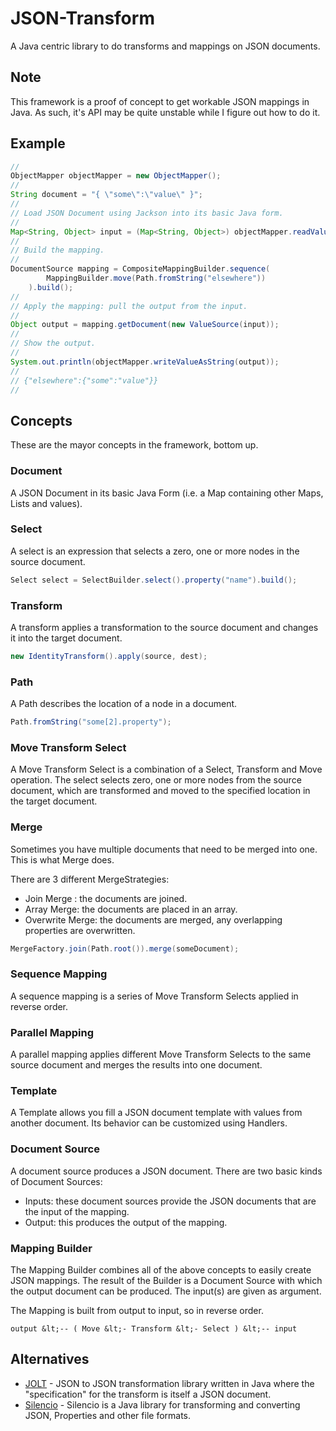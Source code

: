 # JSON-Transform

A Java centric library to do transforms and mappings on JSON documents. 

## Note

This framework is a proof of concept to get workable JSON mappings in Java. As such, it's API may be quite unstable while I figure out how to do it.

## Example

```java
//
ObjectMapper objectMapper = new ObjectMapper();
//
String document = "{ \"some\":\"value\" }";
//
// Load JSON Document using Jackson into its basic Java form.
//
Map<String, Object> input = (Map<String, Object>) objectMapper.readValue(document, Map.class);
//
// Build the mapping.
//
DocumentSource mapping = CompositeMappingBuilder.sequence(
        MappingBuilder.move(Path.fromString("elsewhere"))
    ).build();
//
// Apply the mapping: pull the output from the input.
//
Object output = mapping.getDocument(new ValueSource(input));
//
// Show the output.
//
System.out.println(objectMapper.writeValueAsString(output));
//
// {"elsewhere":{"some":"value"}}
//
```

## Concepts

These are the mayor concepts in the framework, bottom up.

### Document

A JSON Document in its basic Java Form (i.e. a Map containing other Maps, Lists and values).

### Select

A select is an expression that selects a zero, one or more nodes in the source document.

```java
Select select = SelectBuilder.select().property("name").build();
```

### Transform

A transform applies a transformation to the source document and changes it into the target document.

```java
new IdentityTransform().apply(source, dest);
```

### Path

A Path describes the location of a node in a document.

```java
Path.fromString("some[2].property");
```

### Move Transform Select

A Move Transform Select is a combination of a Select, Transform and Move operation. 
The select selects zero, one or more nodes from the source document, which are transformed 
and moved to the specified location in the target document.

### Merge

Sometimes you have multiple documents that need to be merged into one. This is what Merge does.

There are 3 different MergeStrategies:
- Join Merge : the documents are joined.
- Array Merge: the documents are placed in an array.
- Overwrite Merge: the documents are merged, any overlapping properties are overwritten.

```java
MergeFactory.join(Path.root()).merge(someDocument);
```

### Sequence Mapping

A sequence mapping is a series of Move Transform Selects applied in reverse order.

### Parallel Mapping

A parallel mapping applies different Move Transform Selects to the same source document and merges the results into one document.

### Template

A Template allows you fill a JSON document template with values from another document. Its behavior can be customized using Handlers.

### Document Source

A document source produces a JSON document. There are two basic kinds of Document Sources:
- Inputs: these document sources provide the JSON documents that are the input of the mapping.  
- Output: this produces the output of the mapping.

### Mapping Builder

The Mapping Builder combines all of the above concepts to easily create JSON mappings. The result of the Builder is a Document Source
with which the output document can be produced. The input(s) are given as argument.

The Mapping is built from output to input, so in reverse order.

```
output &lt;-- ( Move &lt;- Transform &lt;- Select ) &lt;-- input
``` 

## Alternatives

- [JOLT](https://github.com/bazaarvoice/jolt) - JSON to JSON transformation library written in Java where the "specification" for the transform is itself a JSON document.
- [Silencio](https://github.com/damianszczepanik/silencio) - Silencio is a Java library for transforming and converting JSON, Properties and other file formats.

 